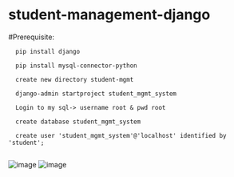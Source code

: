 # student-management-django

#Prerequisite:
```
  pip install django
  
  pip install mysql-connector-python
  
  create new directory student-mgmt
  
  django-admin startproject student_mgmt_system
  
  Login to my sql-> username root & pwd root 
  
  create database student_mgmt_system
    
  create user 'student_mgmt_system'@'localhost' identified by 'student';
 
```
 ![image](https://user-images.githubusercontent.com/84037413/136261426-8c607c1f-b76e-44f0-8565-26e094228789.png)
 ![image](https://user-images.githubusercontent.com/84037413/136262847-c0a6a82a-2409-484d-88b1-0ff9989e7f8f.png)

